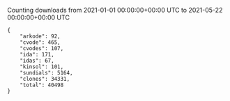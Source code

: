 
Counting downloads from 2021-01-01 00:00:00+00:00 UTC to 2021-05-22 00:00:00+00:00 UTC

```
{
    "arkode": 92,
    "cvode": 465,
    "cvodes": 107,
    "ida": 171,
    "idas": 67,
    "kinsol": 101,
    "sundials": 5164,
    "clones": 34331,
    "total": 40498
}
```
